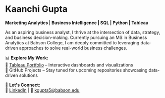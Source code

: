 # Kaanchi Gupta  

**Marketing Analytics | Business Intelligence | SQL | Python | Tableau**  

As an aspiring business analyst, I thrive at the intersection of data, strategy, and business decision-making. Currently pursuing an MS in Business Analytics at Babson College, I am deeply committed to leveraging data-driven approaches to solve real-world business challenges.

📊 **Explore My Work:**  
🔹 [Tableau Portfolio](https://public.tableau.com/app/profile/kaanchi.gupta) – Interactive dashboards and visualizations  
🔹 GitHub Projects – Stay tuned for upcoming repositories showcasing data-driven solutions  

📩 **Let's Connect:**  
🔗 [LinkedIn](https://www.linkedin.com/in/kaanchi-gupta/) | 📧 kgupta5@babson.edu
